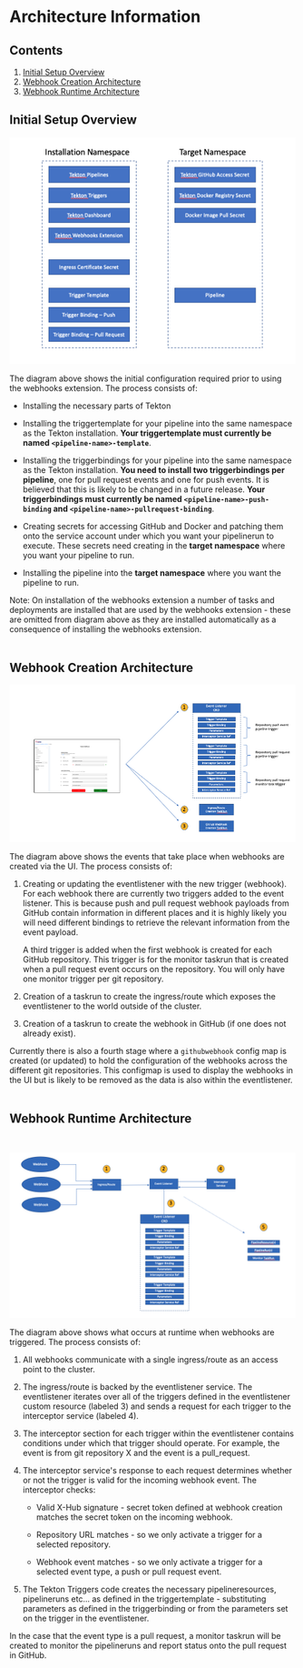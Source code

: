 # Architecture Information

## Contents

1. [Initial Setup Overview](#initial-setup-overview)
2. [Webhook Creation Architecture](#webhook-creation-architecture)
3. [Webhook Runtime Architecture](#webhook-runtime-architecture)



## Initial Setup Overview

![User Setup Diagram](./images/setup.png?raw=true "Diagram showing initial user setup")

The diagram above shows the initial configuration required prior to using the webhooks extension.  The process consists of:

- Installing the necessary parts of Tekton

- Installing the triggertemplate for your pipeline into the same namespace as the Tekton installation. **Your triggertemplate must currently be named `<pipeline-name>-template`**.

- Installing the triggerbindings for your pipeline into the same namespace as the Tekton installation. **You need to install two triggerbindings per pipeline**, one for pull request events and one for push events.  It is believed that this is likely to be changed in a future release. **Your triggerbindings must currently be named `<pipeline-name>-push-binding` and `<pipeline-name>-pullrequest-binding`**.

- Creating secrets for accessing GitHub and Docker and patching them onto the service account under which you want your pipelinerun to execute.  These secrets need creating in the **target namespace** where you want your pipeline to run.

- Installing the pipeline into the **target namespace** where you want the pipeline to run.

Note: On installation of the webhooks extension a number of tasks and deployments are installed that are used by the webhooks extension - these are omitted from diagram above as they are installed automatically as a consequence of installing the webhooks extension.
<br/>
<br/>

## Webhook Creation Architecture

![Webhook Creation Architecture Diagram](./images/creation-architecture.png?raw=true "Diagram showing webhook creation architecture of the webhooks extension")

The diagram above shows the events that take place when webhooks are created via the UI. The process consists of:

1) Creating or updating the eventlistener with the new trigger (webhook).  For each webhook there are currently two triggers added to the event listener.  This is because push and pull request webhook payloads from GitHub contain information in different places and it is highly likely you will need different bindings to retrieve the relevant information from the event payload. 

    A third trigger is added when the first webhook is created for each GitHub repository. This trigger is for the monitor taskrun that is created when a pull request event occurs on the repository.  You will only have one monitor trigger per git repository.

2) Creation of a taskrun to create the ingress/route which exposes the eventlistener to the world outside of the cluster.

3) Creation of a taskrun to create the webhook in GitHub (if one does not already exist).

Currently there is also a fourth stage where a `githubwebhook` config map is created (or updated) to hold the configuration of the webhooks across the different git repositories.  This configmap is used to display the webhooks in the UI but is likely to be removed as the data is also within the eventlistener.
<br/>
<br/>

## Webhook Runtime Architecture
<br/>

![Architecture Diagram](./images/architecture.png?raw=true "Diagram showing overall runtime architecture of the webhooks extension")

The diagram above shows what occurs at runtime when webhooks are triggered.  The process consists of:

1) All webhooks communicate with a single ingress/route as an access point to the cluster.

2) The ingress/route is backed by the eventlistener service.  The eventlistener iterates over all of the triggers defined in the eventlistener custom resource (labeled 3) and sends a request for each trigger to the interceptor service (labeled 4).

3) The interceptor section for each trigger within the eventlistener contains conditions under which that trigger should operate.  For example, the event is from git repository X and the event is a pull_request.

4) The interceptor service's response to each request determines whether or not the trigger is valid for the incoming webhook event.  The interceptor checks:

    - Valid X-Hub signature - secret token defined at webhook creation matches the secret token on the incoming webhook.
    
    - Repository URL matches - so we only activate a trigger for a selected repository.
    
    - Webhook event matches - so we only activate a trigger for a selected event type, a push or pull request event.

5) The Tekton Triggers code creates the necessary pipelineresources, pipelineruns etc... as defined in the triggertemplate - substituting parameters as defined in the triggerbinding or from the parameters set on the trigger in the eventlistener.

In the case that the event type is a pull request, a monitor taskrun will be created to monitor the pipelineruns and report status onto the pull request in GitHub.
